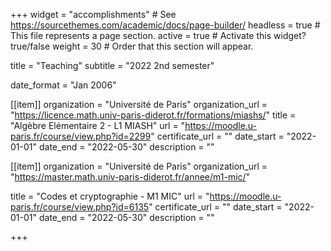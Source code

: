 +++
widget = "accomplishments"  # See https://sourcethemes.com/academic/docs/page-builder/
headless = true  # This file represents a page section.
active = true  # Activate this widget? true/false
weight = 30  # Order that this section will appear.

title = "Teaching"
subtitle = "2022 2nd semester"

date_format = "Jan 2006"

[[item]]
  organization = "Université de Paris"
  organization_url = "https://licence.math.univ-paris-diderot.fr/formations/miashs/"
  title = "Algèbre Elémentaire 2 - L1 MIASH"
  url = "https://moodle.u-paris.fr/course/view.php?id=2299"
  certificate_url = ""
  date_start = "2022-01-01"
  date_end = "2022-05-30"
  description = ""

[[item]]
  organization = "Université de Paris"
  organization_url = "https://master.math.univ-paris-diderot.fr/annee/m1-mic/"
  
  title = "Codes et cryptographie - M1 MIC"
  url = "https://moodle.u-paris.fr/course/view.php?id=6135"
  certificate_url = ""
  date_start = "2022-01-01"
  date_end = "2022-05-30"
  description = ""


+++
